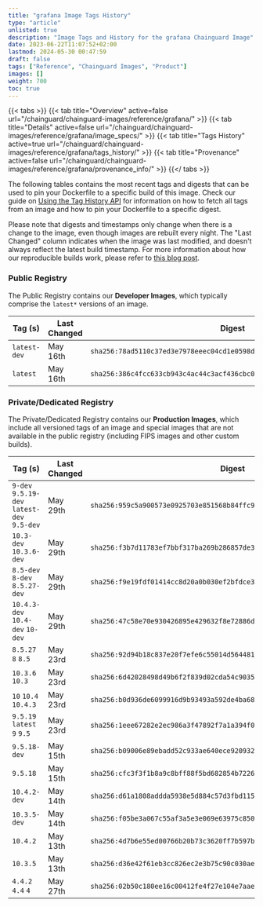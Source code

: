 ```yaml
---
title: "grafana Image Tags History"
type: "article"
unlisted: true
description: "Image Tags and History for the grafana Chainguard Image"
date: 2023-06-22T11:07:52+02:00
lastmod: 2024-05-30 00:47:59
draft: false
tags: ["Reference", "Chainguard Images", "Product"]
images: []
weight: 700
toc: true
---
```


{{< tabs >}}
{{< tab title="Overview" active=false url="/chainguard/chainguard-images/reference/grafana/" >}}
{{< tab title="Details" active=false url="/chainguard/chainguard-images/reference/grafana/image_specs/" >}}
{{< tab title="Tags History" active=true url="/chainguard/chainguard-images/reference/grafana/tags_history/" >}}
{{< tab title="Provenance" active=false url="/chainguard/chainguard-images/reference/grafana/provenance_info/" >}}
{{</ tabs >}}

The following tables contains the most recent tags and digests that can be used to pin your Dockerfile to a specific build of this image. Check our guide on [Using the Tag History API](/chainguard/chainguard-images/using-the-tag-history-api/) for information on how to fetch all tags from an image and how to pin your Dockerfile to a specific digest.

Please note that digests and timestamps only change when there is a change to the image, even though images are rebuilt every night. The "Last Changed" column indicates when the image was last modified, and doesn't always reflect the latest build timestamp. For more information about how our reproducible builds work, please refer to [this blog post](https://www.chainguard.dev/unchained/reproducing-chainguards-reproducible-image-builds).

### Public Registry
The Public Registry contains our **Developer Images**, which typically comprise the `latest*` versions of an image.

| Tag (s)       | Last Changed | Digest                                                                    |
|---------------|--------------|---------------------------------------------------------------------------|
|  `latest-dev` | May 16th     | `sha256:78ad5110c37ed3e7978eeec04cd1e0598dd2fd2d56868f1ea3a4021614bf0213` |
|  `latest`     | May 16th     | `sha256:386c4fcc633cb943c4ac44c3acf436cbc0f8e89977c48071f339e171fa55b2d7` |


### Private/Dedicated Registry
The Private/Dedicated Registry contains our **Production Images**, which include all versioned tags of an image and special images that are not available in the public registry (including FIPS images and other custom builds).

| Tag (s)                                      | Last Changed | Digest                                                                    |
|----------------------------------------------|--------------|---------------------------------------------------------------------------|
|  `9-dev` `9.5.19-dev` `latest-dev` `9.5-dev` | May 29th     | `sha256:959c5a900573e0925703e851568b84ffc979f4d4772006174cea7184c218ab4d` |
|  `10.3-dev` `10.3.6-dev`                     | May 29th     | `sha256:f3b7d11783ef7bbf317ba269b286857de3aac38b141aee5dba9b150dda5a1b74` |
|  `8.5-dev` `8-dev` `8.5.27-dev`              | May 29th     | `sha256:f9e19fdf01414cc8d20a0b030ef2bfdce34f51b3c0b5936d2203744058993db6` |
|  `10.4.3-dev` `10.4-dev` `10-dev`            | May 29th     | `sha256:47c58e70e930426895e429632f8e72886dd075a8a30c4896b3dce130921374d8` |
|  `8.5.27` `8` `8.5`                          | May 23rd     | `sha256:92d94b18c837e20f7efe6c55014d564481a854ff09a9b6356cee5d1ffcf6ff3a` |
|  `10.3.6` `10.3`                             | May 23rd     | `sha256:6d42028498d49b6f2f839d02cda54c9035204b7b23ca50f4c56a71ac175c90dd` |
|  `10` `10.4` `10.4.3`                        | May 23rd     | `sha256:b0d936de6099916d9b93493a592de4ba68543455184b3e61b9fdd892a49c9be3` |
|  `9.5.19` `latest` `9` `9.5`                 | May 23rd     | `sha256:1eee67282e2ec986a3f47892f7a1a394f01a276821974a7a7778b37faea6b5c1` |
|  `9.5.18-dev`                                | May 15th     | `sha256:b09006e89ebadd52c933ae640ece92093228855b5d80bb99417fc949dd72d8b3` |
|  `9.5.18`                                    | May 15th     | `sha256:cfc3f3f1b8a9c8bff88f5bd682854b7226ab1f75dd33e348488e51b75fece9d0` |
|  `10.4.2-dev`                                | May 14th     | `sha256:d61a1808addda5938e5d884c57d3fbd115becbdb6b8d0fbf1e727153c862ce6e` |
|  `10.3.5-dev`                                | May 14th     | `sha256:f05be3a067c55af3a5e3e069e63975c850e823b591fce34ffa939cce5b41d566` |
|  `10.4.2`                                    | May 13th     | `sha256:4d7b6e55ed00766b20b73c3620ff7b597bcc7cebb0a7a9dd3254312f9c6bddc7` |
|  `10.3.5`                                    | May 13th     | `sha256:d36e42f61eb3cc826ec2e3b75c90c030ae8b70c77cd5ff57dd8b702a958433c8` |
|  `4.4.2` `4.4` `4`                           | May 27th     | `sha256:02b50c180ee16c00412fe4f27e104e7aae802f37027108d514dbc19076413704` |

